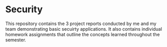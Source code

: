 # Security
This repository contains the 3 project reports conducted by me and my team demonstrating basic secuirty applications. It also contains individual homework assignments that outline the concepts learned throughout the semester.
